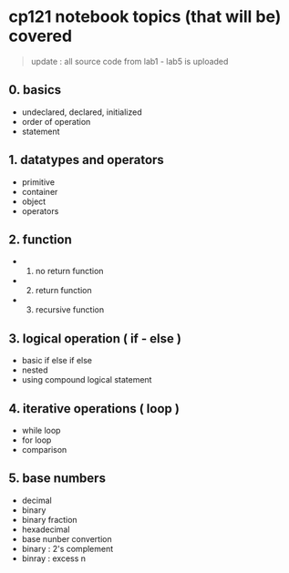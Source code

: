 # cp121 notebook topics (that will be) covered
> update : all source code from lab1 - lab5 is uploaded
## 0. basics
* undeclared, declared, initialized
* order of operation
* statement
## 1. datatypes and operators
* primitive
* container
* object
* operators
## 2. function
* 1. no return function
* 2. return function
* 3. recursive function
## 3. logical operation ( if - else )
* basic if else if else
* nested
* using compound logical statement
## 4. iterative operations ( loop )
* while loop
* for loop
* comparison
## 5. base numbers
* decimal
* binary
* binary fraction
* hexadecimal
* base nunber convertion
* binary : 2's complement
* binray : excess n


